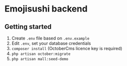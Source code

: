 # Emojisushi backend

## Getting started

1. Create ```.env``` file based on ```.env.example```
2. Edit ```.env```, set your database credentials
3. ```composer install``` (OctoberCms licence key is required)
4. ```php artisan october:migrate```
5. ```php artisan mall:seed-demo```
